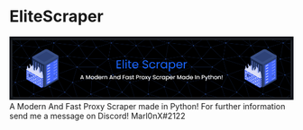 # EliteScraper
<img src="images/banner.png" alt="image">
A Modern And Fast Proxy Scraper made in Python!
For further information send me a message on Discord! Marl0nX#2122
